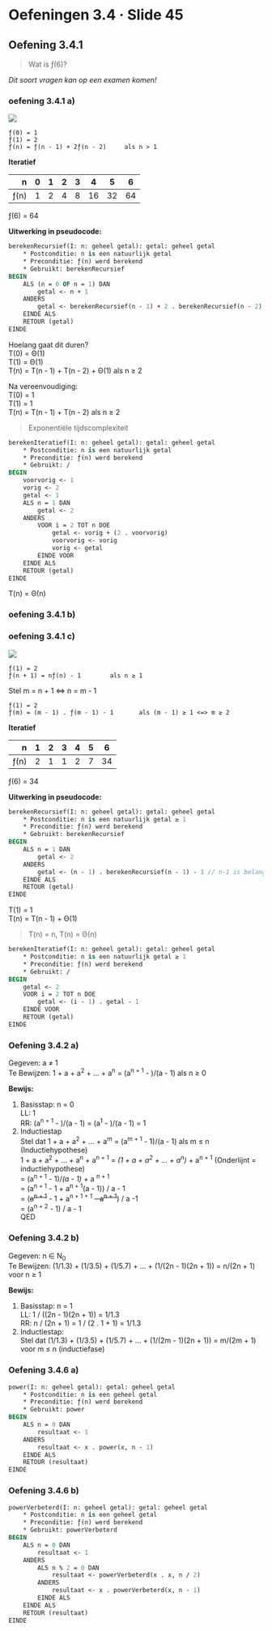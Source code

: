 # Oefeningen 3.4 &middot; Slide 45

## Oefening 3.4.1

> Wat is ƒ(6)?

*Dit soort vragen kan op een examen komen!*

### oefening 3.4.1 a) 

![](/afbeeldingen/1ste-jaar/semester-II/Probleem-Oplossend-Denken-I/oef.3.4.1.a.png)

```
ƒ(0) = 1
ƒ(1) = 2
ƒ(n) = ƒ(n - 1) + 2ƒ(n - 2)     als n > 1
```

**Iteratief**

| n      | 0   | 1   | 2   | 3   | 4   | 5   | 6   |
| -----: | :-: | :-: | :-: | :-: | :-: | :-: | :-: |
| ƒ(n)   | 1   | 2   | 4   | 8   | 16  | 32  |  64 |

ƒ(6) = 64

**Uitwerking in pseudocode:**

```pascal
berekenRecursief(I: n: geheel getal): getal: geheel getal
    * Postconditie: n is een natuurlijk getal
    * Preconditie: ƒ(n) werd berekend
    * Gebruikt: berekenRecursief
BEGIN
    ALS (n = 0 OF n = 1) DAN
        getal <- n + 1
    ANDERS
        getal <- berekenRecursief(n - 1) + 2 . berekenRecursief(n - 2)
    EINDE ALS
    RETOUR (getal)
EINDE
```

Hoelang gaat dit duren?<br>
T(0) = &Theta;(1)<br>
T(1) = &Theta;(1)<br>
T(n) = T(n - 1) + T(n - 2) + &Theta;(1) als n ≥ 2

Na vereenvoudiging:<br>
T(0) = 1<br>
T(1) = 1<br>
T(n) = T(n - 1) + T(n - 2) als n ≥ 2

> Exponentiële tijdscomplexiteit


```pascal
berekenIteratief(I: n: geheel getal): getal: geheel getal
    * Postconditie: n is een natuurlijk getal
    * Preconditie: ƒ(n) werd berekend
    * Gebruikt: /
BEGIN
    voorvorig <- 1
    vorig <- 2
    getal <- 1
    ALS n = 1 DAN
        getal <- 2
    ANDERS
        VOOR i = 2 TOT n DOE
            getal <- vorig + (2 . voorvorig)
            voorvorig <- vorig
            vorig <- getal
        EINDE VOOR
    EINDE ALS
    RETOUR (getal)
EINDE
```

T(n) = &Theta;(n)

### oefening 3.4.1 b)

### oefening 3.4.1 c)  

![](/afbeeldingen/1ste-jaar/semester-II/Probleem-Oplossend-Denken-I/oef.3.4.1.c.png)

```
ƒ(1) = 2
ƒ(n + 1) = nƒ(n) - 1        als n ≥ 1
```

Stel m = n + 1 <=> n = m - 1

```
ƒ(1) = 2
ƒ(m) = (m - 1) . ƒ(m - 1) - 1       als (m - 1) ≥ 1 <=> m ≥ 2
```

**Iteratief**

| n      | 1   | 2   | 3   | 4   | 5   | 6   |
| -----: | :-: | :-: | :-: | :-: | :-: | :-: |
| ƒ(n)   | 2   | 1   | 1   | 2   | 7   | 34  |

ƒ(6) = 34

**Uitwerking in pseudocode:**

```pascal
berekenRecursief(I: n: geheel getal): getal: geheel getal
    * Postconditie: n is een natuurlijk getal ≥ 1
    * Preconditie: ƒ(n) werd berekend
    * Gebruikt: berekenRecursief
BEGIN
    ALS n = 1 DAN
        getal <- 2
    ANDERS
        getal <- (n - 1) . berekenRecursief(n - 1) - 1 // n-1 is belangrijk hier, anders oneindige lus
    EINDE ALS
    RETOUR (getal)
EINDE
```

T(1) = 1<br>
T(n) = T(n - 1) + &Theta;(1)

> T(n) = n, T(n) = &Theta;(n)

```pascal
berekenIteratief(I: n: geheel getal): getal: geheel getal
    * Postconditie: n is een natuurlijk getal ≥ 1
    * Preconditie: ƒ(n) werd berekend
    * Gebruikt: /
BEGIN
    getal <- 2
    VOOR i = 2 TOT n DOE
        getal <- (i - 1) . getal - 1
    EINDE VOOR
    RETOUR (getal)
EINDE
```

### Oefening 3.4.2 a)

Gegeven: a ≠ 1<br>
Te Bewijzen: 1 + a + a<sup>2</sup> + ... + a<sup>n</sup> = (a<sup>n + 1</sup> - )/(a - 1) als n ≥ 0<br>

**Bewijs:**

1. Basisstap: n = 0<br>
    LL: 1<br>
    RR: (a<sup>n + 1</sup> - )/(a - 1) = (a<sup>1</sup> - )/(a - 1) = 1<br>
2. Inductiestap<br>
    Stel dat 1 + a + a<sup>2</sup> + ... + a<sup>m</sup> = (a<sup>m + 1</sup> - 1)/(a - 1) als m ≤ n (Inductiehypothese)<br>
    1 + a + a<sup>2</sup> + ... + a<sup>n</sup> + a<sup>n + 1</sup> = *(1 + a + a<sup>2</sup> + ... + a<sup>n</sup>)* + a<sup>n + 1</sup> (Onderlijnt = inductiehypothese)<br>
    = (a<sup>n + 1</sup> - 1)/*(a - 1)* + a <sup>n + 1</sup><br>
    = (a<sup>n + 1</sup> - 1 +  a<sup>n + 1</sup>(a - 1)) / a - 1<br>
    = (~~a<sup>n + 1</sup>~~ - 1 +  a<sup>n + 1 + 1</sup> ~~-  a<sup>n + 1</sup>~~) / a -1<br>
    = (a<sup>n + 2</sup> - 1) / a - 1<br>
    QED
    
### Oefening 3.4.2 b)

Gegeven: n ∈ N<sub>0</sub><br>
Te Bewijzen: (1/1.3) + (1/3.5) + (1/5.7) + ... + (1/(2n - 1)(2n + 1)) = n/(2n + 1) voor n ≥ 1

**Bewijs:**

1. Basisstap: n = 1<br>
    LL: 1 / ((2n - 1)(2n + 1)) = 1/1.3<br>
    RR: n / (2n + 1) = 1 / (2 . 1 + 1) = 1/1.3<br>
2. Inductiestap:<br>
    Stel dat (1/1.3) + (1/3.5) + (1/5.7) + ... + (1/(2m - 1)(2n + 1)) = m/(2m + 1) voor m ≤ n (inductiefase)


### Oefening 3.4.6 a)

```pascal
power(I: n: geheel getal): getal: geheel getal
    * Postconditie: n is een geheel getal
    * Preconditie: ƒ(n) werd berekend
    * Gebruikt: power
BEGIN
    ALS n = 0 DAN
        resultaat <- 1
    ANDERS
        resultaat <- x . power(x, n - 1)
    EINDE ALS
    RETOUR (resultaat)
EINDE
```

### Oefening 3.4.6 b)

```pascal
powerVerbeterd(I: n: geheel getal): getal: geheel getal
    * Postconditie: n is een geheel getal
    * Preconditie: ƒ(n) werd berekend
    * Gebruikt: powerVerbeterd
BEGIN
    ALS n = 0 DAN
        resultaat <- 1
    ANDERS
        ALS n % 2 = 0 DAN
            resultaat <- powerVerbeterd(x . x, n / 2)
        ANDERS
            resultaat <- x . powerVerbeterd(x, n - 1)
        EINDE ALS
    EINDE ALS
    RETOUR (resultaat)
EINDE
```
